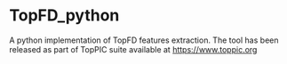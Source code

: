 # TopFD_python
A python implementation of TopFD features extraction. The tool has been released as part of TopPIC suite available at https://www.toppic.org
